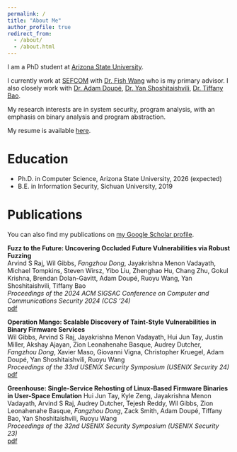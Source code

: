 ```yaml
---
permalink: /
title: "About Me"
author_profile: true
redirect_from: 
  - /about/
  - /about.html
---
```


I am a PhD student at [Arizona State University](https://www.asu.edu/). 

I currently work at [SEFCOM](https://sefcom.asu.edu/) with [Dr. Fish Wang](https://ruoyuwang.me/) who is my primary advisor. I also closely work with [Dr. Adam Doupé](https://adamdoupe.com/), [Dr. Yan Shoshitaishvili](https://yancomm.net/), [Dr. Tiffany Bao](https://www.tiffanybao.com/).

My research interests are in system security, program analysis, with an emphasis on binary analysis and program abstraction.

My resume is available [here](/files/cv-BonnieDong.pdf).


Education
======
* Ph.D. in Computer Science, Arizona State University, 2026 (expected)
* B.E. in Information Security, Sichuan University, 2019

Publications
======
You can also find my publications on [my Google Scholar profile](https://scholar.google.com/citations?hl=en&user=Vxid0mgAAAAJ&view_op=list_works&sortby=pubdate).

**Fuzz to the Future: Uncovering Occluded Future Vulnerabilities via Robust Fuzzing**  
Arvind S Raj, Wil Gibbs, *Fangzhou Dong*, Jayakrishna Menon Vadayath, Michael Tompkins, Steven Wirsz, Yibo Liu, Zhenghao Hu, Chang Zhu, Gokul Krishna, Brendan Dolan-Gavitt, Adam Doupé, Ruoyu Wang, Yan Shoshitaishvili, Tiffany Bao  
*Proceedings of the 2024 ACM SIGSAC Conference on Computer and Communications Security 2024 (CCS ‘24)*  
[pdf](/files/flakjack.pdf)

**Operation Mango: Scalable Discovery of Taint-Style Vulnerabilities in Binary Firmware Services**  
Wil Gibbs, Arvind S Raj, Jayakrishna Menon Vadayath, Hui Jun Tay, Justin Miller, Akshay Ajayan, Zion Leonahenahe Basque, Audrey Dutcher, *Fangzhou Dong*, Xavier Maso, Giovanni Vigna, Christopher Kruegel, Adam Doupé, Yan Shoshitaishvili, Ruoyu Wang  
*Proceedings of the 33rd USENIX Security Symposium (USENIX Security 24)*  
[pdf](/files/usenixsecurity24-gibbs.pdf)  

**Greenhouse: Single-Service Rehosting of Linux-Based Firmware Binaries in User-Space Emulation**
Hui Jun Tay, Kyle Zeng, Jayakrishna Menon Vadayath, Arvind S Raj, Audrey Dutcher, Tejesh Reddy, Wil Gibbs, Zion Leonahenahe Basque, *Fangzhou Dong*, Zack Smith, Adam Doupé, Tiffany Bao, Yan Shoshitaishvili, Ruoyu Wang  
*Proceedings of the 32nd USENIX Security Symposium (USENIX Security 23)*  
[pdf](/files/greenhouse-tay.pdf)

